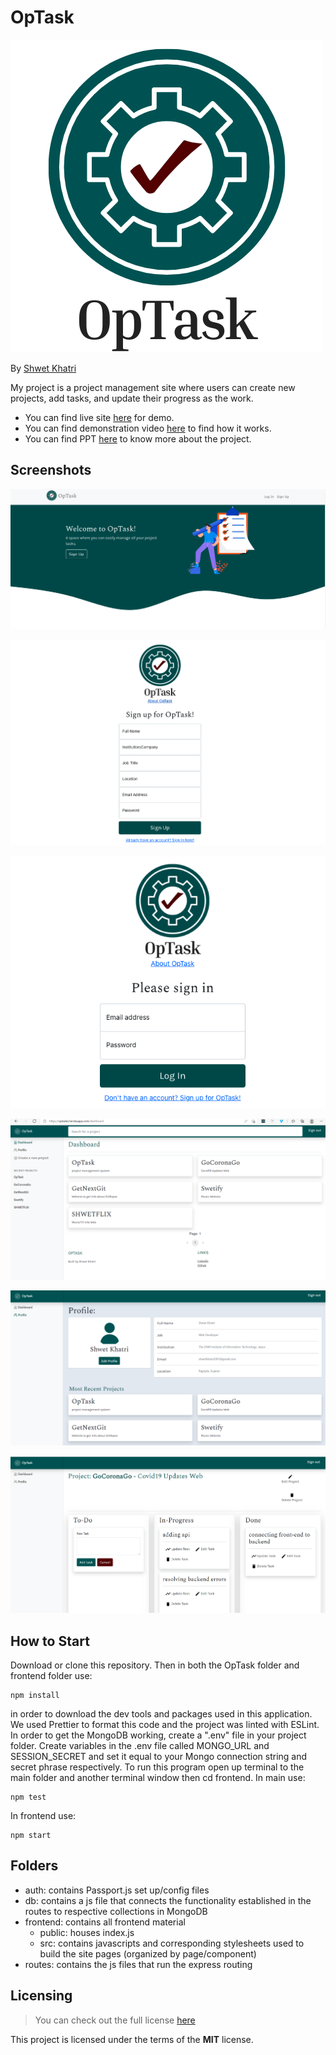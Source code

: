 # OpTask

![OpTask Logo](/frontend/src/Images/OpTask.png)

By [Shwet Khatri](https://github.com/ShwetKhatri2001) 

My project is a project management site where users can create new projects, add tasks, and update their progress as the work. 
- You can find live site [here](http://optasks.herokuapp.com/) for demo.
- You can find demonstration video [here](https://vimeo.com/568019065) to find how it works.
- You can find PPT [here](https://www.slideshare.net/ShwetKhatri1/optask) to know more about the project.

## Screenshots

![Landing Page](/frontend/src/Images/landing.png)

![Sign Up Page](/frontend/src/Images/register.png)

![Login Page](/frontend/src/Images/login.png)

![Dashboard](/frontend/src/Images/dashboard.png)

![Project Page](/frontend/src/Images/profile.png)

![Profile Page](/frontend/src/Images/project.png)


## How to Start

Download or clone this repository. Then in both the OpTask folder and frontend folder use:

```
npm install
```

in order to download the dev tools and packages used in this application. We used Prettier to format this code and the project was linted with ESLint.
In order to get the MongoDB working, create a ".env" file in your project folder. Create variables in the .env file called MONGO_URL and SESSION_SECRET and set it equal to your Mongo connection string and secret phrase respectively. To run this program open up terminal to the main folder and another terminal window then cd frontend.
In main use:

```
npm test
```

In frontend use:

```
npm start
```

## Folders

- auth: contains Passport.js set up/config files
- db: contains a js file that connects the functionality established in the routes to respective collections in MongoDB
- frontend: contains all frontend material
  - public: houses index.js
  - src: contains javascripts and corresponding stylesheets used to build the site pages (organized by page/component)
- routes: contains the js files that run the express routing

## Licensing

> You can check out the full license [here](/LICENSE)

This project is licensed under the terms of the **MIT** license.
